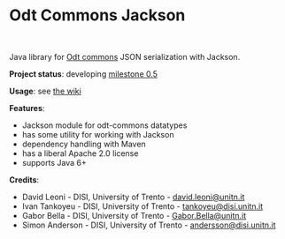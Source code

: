 Odt Commons Jackson 
===
<!--
<p align="center">
<img alt="Jackan" src="https://github.com/opendatatrentino/jackan/wiki/img/jackan-logo-200px.png" width="150px">
</p>
-->

<br/>

Java library for [Odt commons](https://github.com/opendatatrentino/odt-commons) JSON serialization with Jackson.

**Project status**: developing [milestone 0.5](https://github.com/opendatatrentino/semtext-jackson/issues?milestone=1&state=open) 

**Usage**: see [the wiki](https://github.com/opendatatrentino/semtext-model/wiki)


**Features**:
  * Jackson module for odt-commons datatypes
  * has some utility for working with Jackson
  * dependency handling with Maven
  * has a liberal Apache 2.0 license
  * supports Java 6+


**Credits**:

* David Leoni - DISI, University of Trento - david.leoni@unitn.it
* Ivan Tankoyeu - DISI, University of Trento - tankoyeu@disi.unitn.it
* Gabor Bella - DISI, University of Trento - Gabor.Bella@unitn.it
* Simon Anderson - DISI, University of Trento - andersson@disi.unitn.it




